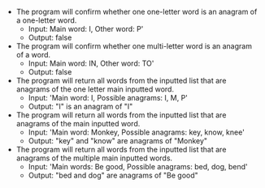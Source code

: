 <!-- * If the user inputs non alphabetic characters, the program will ask for words.
    * Input: Happy!
    * Output: Please enter only letters -->
* The program will confirm whether one one-letter word is an anagram of a one-letter word.
    * Input: Main word: I, Other word: P'
    * Output: false
* The program will confirm whether one multi-letter word is an anagram of a word.
    * Input: Main word: IN, Other word: TO'
    * Output: false
* The program will return all words from the inputted list that are anagrams of the one letter main inputted word.
    * Input: 'Main word: I, Possible anagrams: I, M, P'
    * Output: "I" is an anagram of "I"
* The program will return all words from the inputted list that are anagrams of the main inputted word.
    * Input: 'Main word: Monkey, Possible anagrams: key, know, knee'
    * Output: "key" and "know" are anagrams of "Monkey"
* The program will return all words from the inputted list that are anagrams of the multiple main inputted words.
    * Input: 'Main words: Be good, Possible anagrams: bed, dog, bend'
    * Output: "bed and dog" are anagrams of "Be good"
